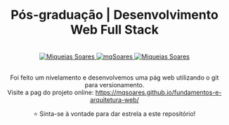 
<div align='center'>

<h1> Pós-graduação | Desenvolvimento Web Full Stack </h1>

<br>

<a href="https://www.linkedin.com/in/mq-soares/">
  <img alt="Miqueias Soares" src="https://img.shields.io/badge/-Miqueias Soares-747d8c?style=flat-square&logo=Linkedin&logoColor=black" />
</a>

<a href="https://twitter.com/mqsoares">
  <img alt="mqSoares" src="https://img.shields.io/badge/-mqsoares-747d8c?style=flat-square&logo=Twitter&logoColor=black" />
</a>

<a href="mailto:mqseraos@gmail.com">
  <img alt="Miqueias Soares" src="https://img.shields.io/badge/-mqseraos@gmail.com-747d8c?style=flat-square&logo=Gmail&logoColor=black" />
</a>

<br>
<br>

Foi feito um nivelamento e desenvolvemos uma pág web utilizando o git para versionamento.
<br>
Visite a pag do projeto online: https://mqsoares.github.io/fundamentos-e-arquitetura-web/


<p> ⭐ Sinta-se à vontade para dar estrela a este repositório! </p>


